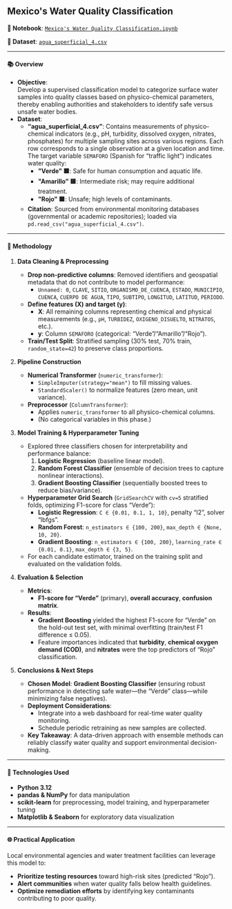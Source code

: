 ## Mexico's Water Quality Classification 

**🔗 Notebook**: [`Mexico's Water Quality Classification.ipynb`](./Mexico's%20Water%20Quality%20Classification.ipynb)

**🔗 Dataset**: [`agua_superficial_4.csv`](./agua_superficial_4.csv)

---
#### 📚 Overview
- **Objective**:  
  Develop a supervised classification model to categorize surface water samples into quality classes based on physico-chemical parameters, thereby enabling authorities and stakeholders to identify safe versus unsafe water bodies.  
- **Dataset**:  
  - **“agua_superficial_4.csv”**: Contains measurements of physico-chemical indicators (e.g., pH, turbidity, dissolved oxygen, nitrates, phosphates) for multiple sampling sites across various regions. Each row corresponds to a single observation at a given location and time. The target variable `SEMAFORO` (Spanish for “traffic light”) indicates water quality:  
    - **"Verde" 🟩**: Safe for human consumption and aquatic life.  
    - **"Amarillo" 🟨**: Intermediate risk; may require additional treatment.  
    - **"Rojo" 🟥**: Unsafe; high levels of contaminants.  
  - **Citation**: Sourced from environmental monitoring databases (governmental or academic repositories); loaded via `pd.read_csv("agua_superficial_4.csv")`.
---
#### 🧠 Methodology
1. **Data Cleaning & Preprocessing**  
   - **Drop non-predictive columns**: Removed identifiers and geospatial metadata that do not contribute to model performance:  
     - `Unnamed: 0`, `CLAVE`, `SITIO`, `ORGANISMO_DE_CUENCA`, `ESTADO`, `MUNICIPIO`, `CUENCA`, `CUERPO DE AGUA`, `TIPO`, `SUBTIPO`, `LONGITUD`, `LATITUD`, `PERIODO`.  
   - **Define features (X) and target (y)**:  
     - **X**: All remaining columns representing chemical and physical measurements (e.g., `pH`, `TURBIDEZ`, `OXIGENO_DISUELTO`, `NITRATOS`, etc.).  
     - **y**: Column `SEMAFORO` (categorical: “Verde”/“Amarillo”/“Rojo”).  
   - **Train/Test Split**: Stratified sampling (30% test, 70% train, `random_state=42`) to preserve class proportions.  

2. **Pipeline Construction**  
   - **Numerical Transformer** (`numeric_transformer`):  
     - `SimpleImputer(strategy="mean")` to fill missing values.  
     - `StandardScaler()` to normalize features (zero mean, unit variance).  
   - **Preprocessor** (`ColumnTransformer`):  
     - Applies `numeric_transformer` to all physico-chemical columns.  
     - (No categorical variables in this phase.)  

3. **Model Training & Hyperparameter Tuning**  
   - Explored three classifiers chosen for interpretability and performance balance:  
     1. **Logistic Regression** (baseline linear model).  
     2. **Random Forest Classifier** (ensemble of decision trees to capture nonlinear interactions).  
     3. **Gradient Boosting Classifier** (sequentially boosted trees to reduce bias/variance).  
   - **Hyperparameter Grid Search** (`GridSearchCV` with `cv=5` stratified folds, optimizing F1-score for class “Verde”):  
     - **Logistic Regression**: `C ∈ {0.01, 0.1, 1, 10}`, penalty “l2”, solver “lbfgs”.  
     - **Random Forest**: `n_estimators ∈ {100, 200}`, `max_depth ∈ {None, 10, 20}`.  
     - **Gradient Boosting**: `n_estimators ∈ {100, 200}`, `learning_rate ∈ {0.01, 0.1}`, `max_depth ∈ {3, 5}`.  
   - For each candidate estimator, trained on the training split and evaluated on the validation folds.  

4. **Evaluation & Selection**  
   - **Metrics**:  
     - **F1-score for “Verde”** (primary), **overall accuracy**, **confusion matrix**.  
   - **Results**:  
     - **Gradient Boosting** yielded the highest F1-score for “Verde” on the hold-out test set, with minimal overfitting (train/test F1 difference ≤ 0.05).  
     - Feature importances indicated that **turbidity**, **chemical oxygen demand (COD)**, and **nitrates** were the top predictors of “Rojo” classification.  

5. **Conclusions & Next Steps**  
   - **Chosen Model**: **Gradient Boosting Classifier** (ensuring robust performance in detecting safe water—the “Verde” class—while minimizing false negatives).  
   - **Deployment Considerations**:  
     - Integrate into a web dashboard for real-time water quality monitoring.  
     - Schedule periodic retraining as new samples are collected.  
   - **Key Takeaway**: A data-driven approach with ensemble methods can reliably classify water quality and support environmental decision-making.  
---
#### 🔧 Technologies Used
- **Python 3.12**  
- **pandas & NumPy** for data manipulation  
- **scikit-learn** for preprocessing, model training, and hyperparameter tuning  
- **Matplotlib & Seaborn** for exploratory data visualization  
---
#### 🌐 Practical Application
Local environmental agencies and water treatment facilities can leverage this model to:  
- **Prioritize testing resources** toward high-risk sites (predicted “Rojo”).  
- **Alert communities** when water quality falls below health guidelines.  
- **Optimize remediation efforts** by identifying key contaminants contributing to poor quality.  
